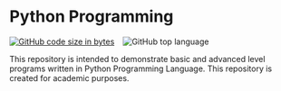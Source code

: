 # Python Programming
[![GitHub code size in bytes](https://img.shields.io/github/languages/code-size/Jishnnu/Python-Programming)](https://github.com/Jishnnu/Python-Programming) &ensp; ![GitHub top language](https://img.shields.io/github/languages/top/Jishnnu/Python-Programming) 

This repository is intended to demonstrate basic and advanced level programs written in Python Programming Language. This repository is created for academic purposes.

